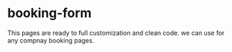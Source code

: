 # booking-form
This pages are ready to full customization and clean code. we can use for any compnay booking pages. 

